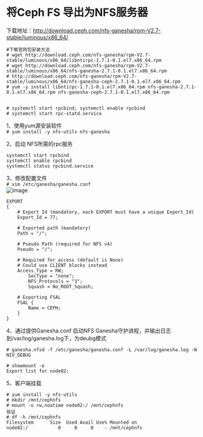 将Ceph FS 导出为NFS服务器
========================
下载地址：http://download.ceph.com/nfs-ganesha/rpm-V2.7-stable/luminous/x86_64/  
```
#下载官网包安装方法
# wget http://download.ceph.com/nfs-ganesha/rpm-V2.7-stable/luminous/x86_64/libntirpc-1.7.1-0.1.el7.x86_64.rpm
# wget http://download.ceph.com/nfs-ganesha/rpm-V2.7-stable/luminous/x86_64/nfs-ganesha-2.7.1-0.1.el7.x86_64.rpm
# http://download.ceph.com/nfs-ganesha/rpm-V2.7-stable/luminous/x86_64/nfs-ganesha-ceph-2.7.1-0.1.el7.x86_64.rpm
# yum -y install libntirpc-1.7.1-0.1.el7.x86_64.rpm nfs-ganesha-2.7.1-0.1.el7.x86_64.rpm nfs-ganesha-ceph-2.7.1-0.1.el7.x86_64.rpm


# systemctl start rpcbind; systemctl enable rpcbind
# systemctl start rpc-statd.service
```  

1、使用yum源安装软件  
``` # yum install -y nfs-utils nfs-ganesha ```  

2、启动 NFS所需的rpc服务  
```
systemctl start rpcbind
systemctl enable rpcbind
systemctl status rpcbind.service
```  

3、修改配置文件  
``` # vim /etc/ganesha/ganesha.conf ```  
![image](https://github.com/mykubernetes/linux-install/blob/master/image/ceph.png)  
```
EXPORT
{
	# Export Id (mandatory, each EXPORT must have a unique Export_Id)
	Export_Id = 77;

	# Exported path (mandatory)
	Path = "/";

	# Pseudo Path (required for NFS v4)
	Pseudo = "/";

	# Required for access (default is None)
	# Could use CLIENT blocks instead
	Access_Type = RW;
        SecType = "none";
        NFS_Protocols = "3";
        Squash = No_ROOT_Squash;

	# Exporting FSAL
	FSAL {
		Name = CEPH;
	}
}
```  

4、通过提供Ganesha.conf 启动NFS Ganesha守护进程，并输出日志到/var/log/ganesha.log下，为deubg模式 
```
# ganesha.nfsd -f /etc/ganesha/ganesha.conf -L /var/log/ganesha.log -N NIV_DEBUG

# showmount -e
Export list for node02:

```  
5、客户端挂载  
```
# yum install -y nfs-utils
# mkdir /mnt/cephnfs
# mount -o rw,noatime node02:/ /mnt/cephnfs
验证
# df -h /mnt/cephnfs
Filesystem      Size  Used Avail Use% Mounted on
node02:/           0     0     0    - /mnt/cephnfs

```  

